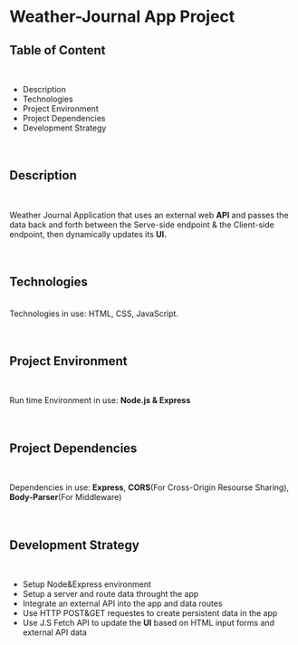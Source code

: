 # Weather-Journal App Project

## Table of Content
<br  />

- Description
- Technologies
- Project Environment
- Project Dependencies
- Development Strategy
<br  /> <br  /> <br  />

## Description
<br  />

Weather Journal Application that uses an external web **API** and passes the data back and forth between the Serve-side endpoint & the Client-side endpoint, then  dynamically updates its **UI.**
<br  /> <br  /> <br />


## Technologies
<br  />
Technologies in use: HTML, CSS, JavaScript.
<br  /><br  /><br  /> 

## Project Environment
<br  />

Run time Environment in use: **Node.js & Express**
<br  /><br  /><br  />

## Project Dependencies
<br  />

Dependencies in use: **Express**, **CORS**(For Cross-Origin Resourse Sharing), **Body-Parser**(For Middleware)
<br  /><br  /><br  />

## Development Strategy
<br  />

* Setup Node&Express environment
* Setup a server and route data throught the app
* Integrate an external API into the app and data routes
* Use HTTP POST&GET requestes to create persistent data in the app
* Use J.S Fetch API to update the **UI** based on HTML input forms and external API data